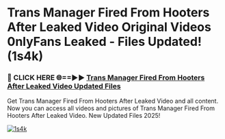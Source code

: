 # Trans Manager Fired From Hooters After Leaked Video Original Videos 0nlyFans Leaked - Files Updated! (1s4k)

<h3>🔴 CLICK HERE 🌐==►► <a href="https://tinyurl.com/4seja8ks" rel="nofollow">Trans Manager Fired From Hooters After Leaked Video Updated Files</a></h3>

Get Trans Manager Fired From Hooters After Leaked Video and all content. Now you can access all videos and pictures of Trans Manager Fired From Hooters After Leaked Video. New Updated Files 2025!

[![1s4k](https://i.imgur.com/EWjZXRe.gif)](https://tinyurl.com/4seja8ks)
